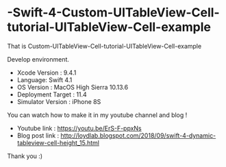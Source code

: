 # -Swift-4-Custom-UITableView-Cell-tutorial-UITableView-Cell-example

That is Custom-UITableView-Cell-tutorial-UITableView-Cell-example

Develop environment.

- Xcode Version : 9.4.1
- Language: Swift 4.1
- OS Version : MacOS High Sierra 10.13.6
- Deployment Target : 11.4
- Simulator Version : iPhone 8S

You can watch how to make it in my youtube channel and blog !

- Youtube link : https://youtu.be/ErS-F-ppxNs
- Blog post link : http://loydlab.blogspot.com/2018/09/swift-4-dynamic-tableview-cell-height_15.html

Thank you :)
